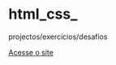 # html_css_
 projectos/exercícios/desafios


<a href="https://jeovani2002.github.io/html_css_/desafios_resolvidos/d001_android/index.html">Acesse o site</a>
